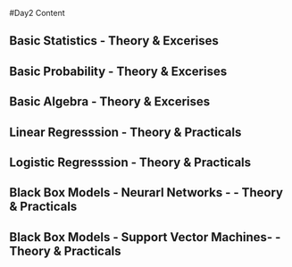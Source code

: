 #Day2 Content

## Basic Statistics - Theory & Excerises
## Basic Probability - Theory & Excerises
## Basic Algebra - Theory & Excerises
## Linear Regresssion - Theory & Practicals
## Logistic Regresssion - Theory & Practicals
## Black Box Models - Neurarl Networks - - Theory & Practicals
## Black Box Models - Support Vector Machines- - Theory & Practicals


